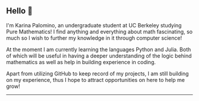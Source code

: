 
Hello 👋 
--------
I'm Karina Palomino, an undergraduate student at UC Berkeley studying Pure Mathematics! I find anything and everything about math fascinating,
so much so I wish to further my knowledge in it through computer science! 

At the moment I am currently learning the languages Python and Julia. Both of which will be useful in having a deeper understanding of the logic 
behind mathematics as well as help in building experience in coding.

Apart from utilizing GitHub to keep record of my projects, I am still building on my experience, thus I hope to attract opportunities on here to help me grow!

--------

